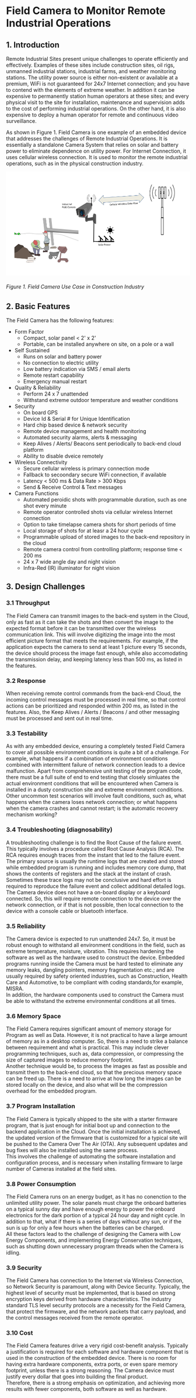 # Field Camera to Monitor Remote Industrial Operations

## 1. Introduction

Remote Industrial Sites present unique challenges to operate efficiently and effectively. Examples of these sites include construction sites, oil rigs, unmanned industrial stations, industrial farms, and weather monitoring stations. The utility power source is either non-existent or available at a premium, WiFi is not guaranteed for 24x7 Internet connection; and you have to contend with the elements of extreme weather. In addition it can be expensive to permanently station human operators at these sites; and every physical visit to the site for installation, maintenance and supervision adds to the cost of performing industrial operations. On the other hand, it is also expensive to deploy a human operator for remote and continuous video surveillance.

As shown in Figure 1. Field Camera is one example of an embedded device that addresses the challenges of Remote Industrial Operations. It is essentially a standalone Camera System that relies on solar and battery power to eliminate dependence on utility power. For Internet Connection, it uses cellular wireless connection. It is used to monitor the remote industrial operations, such as in the physical construction industry.

![Field Camera](https://github.com/isjosan/embsys310/blob/master/assignment01/images/Field-camera.png)
###### Figure 1.  Field Camera Use Case in Construction Industry



## 2. Basic Features

The Field Camera has the following features:
* Form Factor
  * Compact, solar panel < 2' x 2'
  * Portable, can be installed anywhere on site, on a pole or a wall
* Self Sustained
  * Runs on solar and battery power
  * No connection to electric utility
  * Low battery indication via SMS / email alerts
  * Remote restart capability
  * Emergency manual restart
* Quality & Reliability
  * Perform 24 x 7 unattended
  * Withstand extreme outdoor temperature and weather conditions
* Security
  * On board GPS
  * Device Id & Serial # for Unique Identification
  * Hard chip based device & network security
  * Remote device management and health monitoring
  * Automated security alarms, alerts & messaging
  * Keep Alives / Alerts/ Beacons sent periodically to back-end cloud platform
  * Ability to disable dveice remotely
* Wireless Connectivity
  * Secure cellular wireless is primary connection mode
  * Fallback to secoondary secure WiFi connection, if available
  * Latency < 500 ms & Data Rate > 300 Kbps
  * Send & Receive Control & Text messages
* Camera Functions
  * Automated peroidic shots with programmable duration, such as one shot every minute
  * Remote operator controlled shots via cellular wireless Internet connection
  * Option to take timelapse camera shots for short periods of time
  * Local storage of shots for at leasr a 24 hour cycle
  * Programmable upload of stored images to the back-end repository in the cloud
  * Remote camera control from controlling platform; response time < 200 ms
  * 24 x 7 wide angle day and night vision
  * Infra-Red (IR) illuminator for night vision

 ## 3. Design Challenges
 
 ### 3.1   Throughput
 
The Field Camera can transmit images to the back-end system in the Cloud, only as fast as it can take the shots and then convert the image to the expected format before it can be transmitted over the wireless communication link. This will involve digitizing the image into the most efficient picture format that meets the requirements. For example, if the application expects the camera to send at least 1 picture every 15 seconds, the device should process the image fast enough, while also accomodating the transmission delay, and keeping latency less than 500 ms, as listed in the features.  
 
 ### 3.2   Response
When receiving remote control commands from the back-end Cloud, the incoming control messages must be processed in real time, so that control actions can be prioritized and responded within 200 ms, as listed in the features.
Also, the Keep Alives / Alerts / Beacons / and other messaging must be processed and sent out in real time.
 
 ### 3.3   Testability
As with any embedded device, ensuring a completely tested Field Camera to cover all possible environment conditions is quite a bit of a challenge. For example, what happens if a combination of environment conditions combined with intermittent failure of network connection leads to a device malfunction. Apart from comprehensive unit testing of the program code, there must be a full suite of end to end testing that closely simluates the actual environment conditions that will be encountered when Camera is installed in a dusty construction site and extreme environment conditions.  
Other uncommon test scenarios will involve fault conditions, such as, what happens when the camera loses network connection; or what happens when the camera crashes and cannot restart; is the automatic recovery mechanism working?
 
 ### 3.4   Troubleshooting (diagnosability)
 A troubleshooting challenge is to find the Root Cause of the failure event. This typically involves a procedure called Root Cause Analysis (RCA). The RCA requires enough traces from the instant that led to the failure event. The primary source is usually the runtime logs that are created and stored while embedded program is running and includes memory core dump, that shows the contents of registers and the stack at the instant of crash. Sometimes these trace logs may not be conclusive and hard effort is required to reproduce the failure event and collect additional detailed logs.  
The Camera device does not have a on-board display or a keyboard connected. So, this will require remote connection to the device over the network connection, or if that is not possible, then local connection to the device with a console cable or bluetooth interface. 
 
 ### 3.5   Reliability
The Camera device is expected to run unattended 24x7. So, it must be robust enough to withstand all environment conditions in the field, such as extreme temperature, moisture, vibration. This requires hardening the software as well as the hardware used to construct the device. Embedded programs running inside the Camera must be hard tested to eliminate any memory leaks, dangling pointers, memory fragmentation etc.; and are usually required by safety oriented industries, such as Construction, Health Care and Automotive, to be compliant with coding standards,for example, MISRA.  
 In addition, the hardware components used to construct the Camera must be able to withstand the extreme environmental conditions at all times.
 
 ### 3.6   Memory Space
The Field Camera requires significant amount of memory storage for Program as well as Data. However, it is not practical to have a large amount of memory as in a desktop computer. So, there is a need to strike a balance between requirement and what is practical. This may include clever programming techniques, such as, data compression, or compressing the size of captured images to reduce memory footprint.  
Another technique would be, to process the images as fast as possible and transmit them to the back-end cloud, so that the precious memory space can be freed up. There is a need to arrive at how long the images can be stored locally on the device, and also what will be the compression overhead for the embedded program.

 ### 3.7   Program Installation
The Field Camera is typically shipped to the site with a starter firmware program, that is just enough for initial boot up and connection to the backend application in the Cloud. Once the initial installation is achieved, the updated version of the firmware that is customized for a typical site will be pushed to the Camera Over The Air (OTA). Any subsequent updates and bug fixes will also be installed using the same process.  
This involves the challenge of automating the software installation and configuration process, and is necessary when installing firmware to large number of Cameras installed at the field sites.
 
 ### 3.8   Power Consumption
 The Field Camera runs on an energy budget, as it has no conenction to the unlimited utility power. The solar panels must charge the onboard batteries on a typical sunny day and have enough energy to power the onboard electronics for the dark portion of a typical 24 hour day and night cycle. In addition to that, what if there is a series of days without any sun, or if the sun is up for only a few hours when the batteries can be charged.  
 All these factors lead to the challenge of designing the Camera with Low Energy Components, and implementing Energy Conservation techniques, such as shutting down unnecessary program threads when the Camera is idling.
 
 ### 3.9   Security
The Field Camera has connection to the Internet via Wireless Connection, so Network Security is paramount, along with Device Security. Typically, the highest level of security must be implemented, that is based on strong encryption keys derived from hardware characteristics. The industry standard TLS level security protocols are a necessity for the Field Camera, that protect the firmware, and the network packets that carry payload, and the control messages received from the remote operator.
 
 ### 3.10  Cost
The Field Camera features drive a very rigid cost-benefit analysis. Typically a justification is required for each software and hardware component that is used in the construction of the embedded device. There is no room for having extra hardware components, extra ports, or even spare memory footprint, unless there is a strong reasoning. The Camera device must justify every dollar that goes into building the final product.  
Therefore, there is a strong emphasis on optimization, and achieving more results with fewer components, both software as well as hardware.
 
 
 


